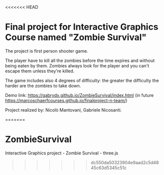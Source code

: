 <<<<<<< HEAD
# Final project for Interactive Graphics Course named "Zombie Survival"

The project is first person shooter game.

The player have to kill all the zombies before the time expires and without being eaten by them. Zombies always look for the player and you can't escape them unless they're killed.

The game includes also 4 degrees of difficulty: the greater the difficulty the harder are the zombies to take down. 

Demo link: https://gabrydx.github.io/ZombieSurvival/index.html (in future https://marcoschaerfcourses.github.io/finalproject-n-team/)

Project realized by: Nicolò Mantovani, Gabriele Nicosanti.

=======
# ZombieSurvival
Interactive Graphics project - Zombie Survival - three.js
>>>>>>> dc550da50323904e9aad2c5d4845c63d5345c51c
